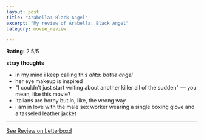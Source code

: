 ```yaml
---
layout: post
title: "Arabella: Black Angel"
excerpt: "My review of Arabella: Black Angel"
category: movie_review

---
```


**Rating:** 2.5/5

<b>stray thoughts</b>
* in my mind i keep calling this <i>alita: battle angel</i>
* her eye makeup is inspired
* "I couldn't just start writing about another killer all of the sudden" — you mean, like this movie?
* Italians are horny but in, like, the wrong way
* i am in love with the male sex worker wearing a single boxing glove and a tasseled leather jacket

<hr>

[See Review on Letterboxd](https://boxd.it/4MAPPl)
